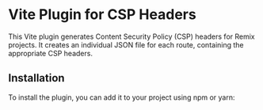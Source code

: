 # Vite Plugin for CSP Headers

This Vite plugin generates Content Security Policy (CSP) headers for Remix projects. It creates an individual JSON file for each route, containing the appropriate CSP headers.

## Installation

To install the plugin, you can add it to your project using npm or yarn:


